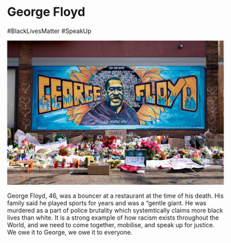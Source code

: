 # George Floyd
#BlackLivesMatter #SpeakUp

![George Floyd](floyd.jpg)

George Floyd, 46, was a bouncer at a restaurant at the time of his death. His family said he played sports for years and was a “gentle giant. He was murdered as a part of police brutality which systemtically claims more black lives than white. It is a strong example of how racism exists throughout the World, and we need to come together, mobilise, and speak up for justice. We owe it to George, we owe it to everyone.

